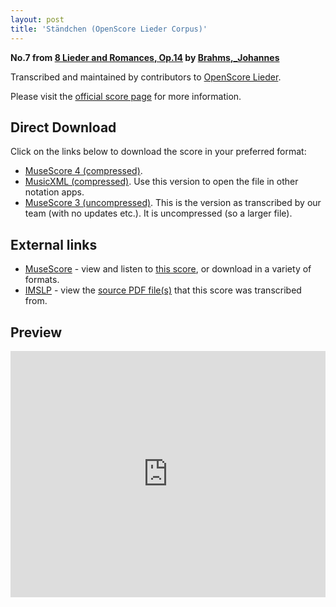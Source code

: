```yaml
---
layout: post
title: 'Ständchen (OpenScore Lieder Corpus)'
---
```


__No.7 from [8 Lieder and Romances, Op.14](https://fourscoreandmore.org/openscore/lieder/Brahms%2C_Johannes/8_Lieder_and_Romances%2C_Op.14/) by [Brahms,_Johannes](https://fourscoreandmore.org/openscore/lieder/Brahms%2C_Johannes)__

Transcribed and maintained by contributors to [OpenScore Lieder].

Please visit the [official score page] for more information.

[official score page]: https://musescore.com/openscore-lieder-corpus/scores/5729178
[OpenScore Lieder]: https://musescore.com/openscore-lieder-corpus

## Direct Download

Click on the links below to download the score in your preferred format:
- [MuseScore 4 (compressed)](https://fourscoreandmore.org/openscore/lieder/Brahms%2C_Johannes/8_Lieder_and_Romances%2C_Op.14/7_St%C3%A4ndchen.mscz).
- [MusicXML (compressed)](https://fourscoreandmore.org/openscore/lieder/Brahms%2C_Johannes/8_Lieder_and_Romances%2C_Op.14/7_St%C3%A4ndchen.mxl). Use this version to open the file in other notation apps.
- [MuseScore 3 (uncompressed)](https://raw.githubusercontent.com/OpenScore/Lieder/refs/heads/main/scores/Brahms%2C_Johannes/8_Lieder_and_Romances%2C_Op.14/7_St%C3%A4ndchen/lc5729178.mscx). This is the version as transcribed by our team (with no updates etc.). It is uncompressed (so a larger file).

## External links

- [MuseScore] - view and listen to [this score][MuseScore], or download in a variety of formats.
- [IMSLP] - view the [source PDF file(s)][IMSLP] that this score was transcribed from.

[MuseScore]: https://musescore.com/score/5729178
[IMSLP]: https://imslp.org/wiki/Special:ReverseLookup/97693

## Preview

<iframe width="100%" height="394" src="https://musescore.com/openscore-lieder-corpus/scores/5729178/embed" frameborder="0" allowfullscreen allow="autoplay; fullscreen"></iframe>

